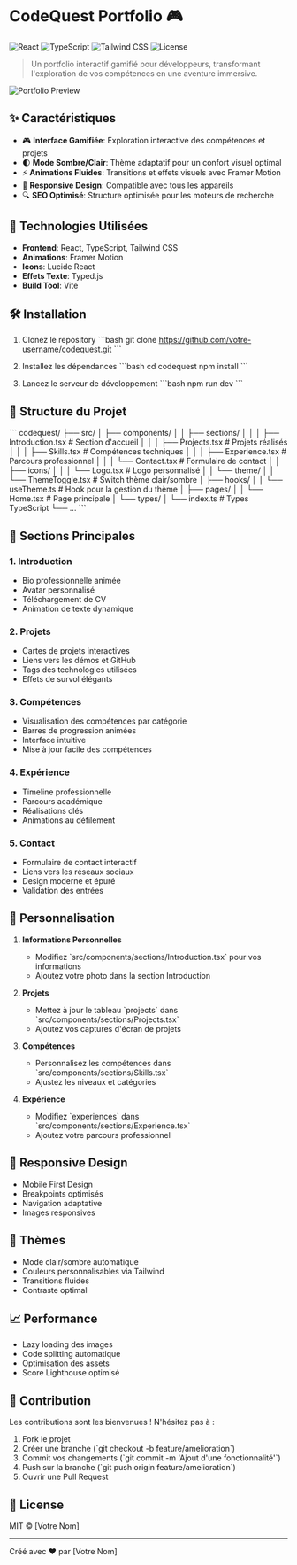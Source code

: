 # CodeQuest Portfolio 🎮

![React](https://img.shields.io/badge/React-18.3-blue)
![TypeScript](https://img.shields.io/badge/TypeScript-5.5-blue)
![Tailwind CSS](https://img.shields.io/badge/Tailwind-3.4-blue)
![License](https://img.shields.io/badge/License-MIT-green)

> Un portfolio interactif gamifié pour développeurs, transformant l'exploration de vos compétences en une aventure immersive.

![Portfolio Preview](https://images.unsplash.com/photo-1607799279861-4dd421887fb3?auto=format&fit=crop&q=80&w=1170)

## ✨ Caractéristiques

- 🎮 **Interface Gamifiée**: Exploration interactive des compétences et projets
- 🌓 **Mode Sombre/Clair**: Thème adaptatif pour un confort visuel optimal
- ⚡ **Animations Fluides**: Transitions et effets visuels avec Framer Motion
- 📱 **Responsive Design**: Compatible avec tous les appareils
- 🔍 **SEO Optimisé**: Structure optimisée pour les moteurs de recherche

## 🚀 Technologies Utilisées

- **Frontend**: React, TypeScript, Tailwind CSS
- **Animations**: Framer Motion
- **Icons**: Lucide React
- **Effets Texte**: Typed.js
- **Build Tool**: Vite

## 🛠️ Installation

1. Clonez le repository
\`\`\`bash
git clone https://github.com/votre-username/codequest.git
\`\`\`

2. Installez les dépendances
\`\`\`bash
cd codequest
npm install
\`\`\`

3. Lancez le serveur de développement
\`\`\`bash
npm run dev
\`\`\`

## 📁 Structure du Projet

\`\`\`
codequest/
├── src/
│   ├── components/
│   │   ├── sections/
│   │   │   ├── Introduction.tsx   # Section d'accueil
│   │   │   ├── Projects.tsx       # Projets réalisés
│   │   │   ├── Skills.tsx         # Compétences techniques
│   │   │   ├── Experience.tsx     # Parcours professionnel
│   │   │   └── Contact.tsx        # Formulaire de contact
│   │   ├── icons/
│   │   │   └── Logo.tsx           # Logo personnalisé
│   │   └── theme/
│   │       └── ThemeToggle.tsx    # Switch thème clair/sombre
│   ├── hooks/
│   │   └── useTheme.ts           # Hook pour la gestion du thème
│   ├── pages/
│   │   └── Home.tsx              # Page principale
│   └── types/
│       └── index.ts              # Types TypeScript
└── ...
\`\`\`

## 🎯 Sections Principales

### 1. Introduction
- Bio professionnelle animée
- Avatar personnalisé
- Téléchargement de CV
- Animation de texte dynamique

### 2. Projets
- Cartes de projets interactives
- Liens vers les démos et GitHub
- Tags des technologies utilisées
- Effets de survol élégants

### 3. Compétences
- Visualisation des compétences par catégorie
- Barres de progression animées
- Interface intuitive
- Mise à jour facile des compétences

### 4. Expérience
- Timeline professionnelle
- Parcours académique
- Réalisations clés
- Animations au défilement

### 5. Contact
- Formulaire de contact interactif
- Liens vers les réseaux sociaux
- Design moderne et épuré
- Validation des entrées

## 🔧 Personnalisation

1. **Informations Personnelles**
   - Modifiez \`src/components/sections/Introduction.tsx\` pour vos informations
   - Ajoutez votre photo dans la section Introduction

2. **Projets**
   - Mettez à jour le tableau \`projects\` dans \`src/components/sections/Projects.tsx\`
   - Ajoutez vos captures d'écran de projets

3. **Compétences**
   - Personnalisez les compétences dans \`src/components/sections/Skills.tsx\`
   - Ajustez les niveaux et catégories

4. **Expérience**
   - Modifiez \`experiences\` dans \`src/components/sections/Experience.tsx\`
   - Ajoutez votre parcours professionnel

## 📱 Responsive Design

- Mobile First Design
- Breakpoints optimisés
- Navigation adaptative
- Images responsives

## 🎨 Thèmes

- Mode clair/sombre automatique
- Couleurs personnalisables via Tailwind
- Transitions fluides
- Contraste optimal

## 📈 Performance

- Lazy loading des images
- Code splitting automatique
- Optimisation des assets
- Score Lighthouse optimisé

## 🤝 Contribution

Les contributions sont les bienvenues ! N'hésitez pas à :

1. Fork le projet
2. Créer une branche (\`git checkout -b feature/amelioration\`)
3. Commit vos changements (\`git commit -m 'Ajout d'une fonctionnalité'\`)
4. Push sur la branche (\`git push origin feature/amelioration\`)
5. Ouvrir une Pull Request

## 📄 License

MIT © [Votre Nom]

---

Créé avec ❤️ par [Votre Nom]
